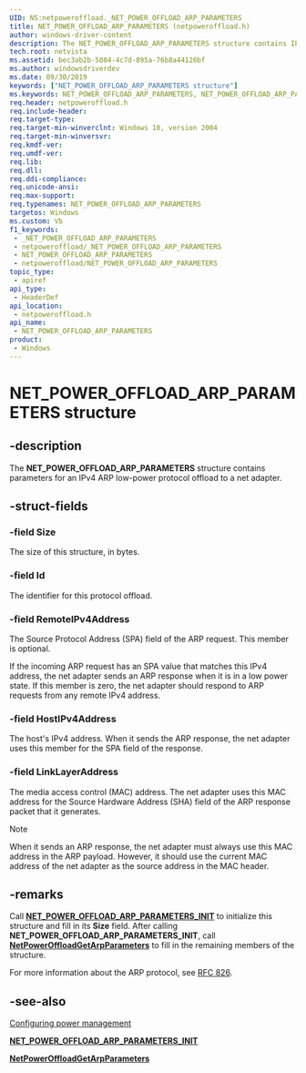 ```yaml
---
UID: NS:netpoweroffload._NET_POWER_OFFLOAD_ARP_PARAMETERS
title: NET_POWER_OFFLOAD_ARP_PARAMETERS (netpoweroffload.h)
author: windows-driver-content
description: The NET_POWER_OFFLOAD_ARP_PARAMETERS structure contains IPv4 ARP low-power protocol offload parameters for a net adapter.
tech.root: netvista
ms.assetid: bec3ab2b-5884-4c7d-895a-76b8a44126bf
ms.author: windowsdriverdev
ms.date: 09/30/2019
keywords: ["NET_POWER_OFFLOAD_ARP_PARAMETERS structure"]
ms.keywords: NET_POWER_OFFLOAD_ARP_PARAMETERS, NET_POWER_OFFLOAD_ARP_PARAMETERS,
req.header: netpoweroffload.h
req.include-header: 
req.target-type: 
req.target-min-winverclnt: Windows 10, version 2004
req.target-min-winversvr: 
req.kmdf-ver: 
req.umdf-ver: 
req.lib: 
req.dll: 
req.ddi-compliance: 
req.unicode-ansi: 
req.max-support: 
req.typenames: NET_POWER_OFFLOAD_ARP_PARAMETERS
targetos: Windows
ms.custom: Vb
f1_keywords:
 - _NET_POWER_OFFLOAD_ARP_PARAMETERS
 - netpoweroffload/_NET_POWER_OFFLOAD_ARP_PARAMETERS
 - NET_POWER_OFFLOAD_ARP_PARAMETERS
 - netpoweroffload/NET_POWER_OFFLOAD_ARP_PARAMETERS
topic_type:
 - apiref
api_type:
 - HeaderDef
api_location:
 - netpoweroffload.h
api_name:
 - NET_POWER_OFFLOAD_ARP_PARAMETERS
product:
 - Windows
---
```


# NET_POWER_OFFLOAD_ARP_PARAMETERS structure


## -description

The **NET_POWER_OFFLOAD_ARP_PARAMETERS** structure contains parameters for an IPv4 ARP low-power protocol offload to a net adapter.

## -struct-fields

### -field Size

The size of this structure, in bytes.

### -field Id

The identifier for this protocol offload.

### -field RemoteIPv4Address

The Source Protocol Address (SPA) field of the ARP request. This member is optional.

If the incoming ARP request has an SPA value that matches this IPv4 address, the net adapter sends an ARP response when it is in a low power state. If this member is zero, the net adapter should respond to ARP requests from any remote IPv4 address.

### -field HostIPv4Address

The host's IPv4 address. When it sends the ARP response, the net adapter uses this member for the SPA field of the response.

### -field LinkLayerAddress

The media access control (MAC) address. The net adapter uses this MAC address for the Source Hardware Address (SHA) field of the ARP response packet that it generates. 

> [!NOTE]
> When it sends an ARP response, the net adapter must always use this MAC address in the ARP payload. However, it should use the current MAC address of the net adapter as the source address in the MAC header.

## -remarks

Call [**NET_POWER_OFFLOAD_ARP_PARAMETERS_INIT**](../netpoweroffload/nf-netpoweroffload-net_power_offload_arp_parameters_init.md) to initialize this structure and fill in its **Size** field. After calling **NET_POWER_OFFLOAD_ARP_PARAMETERS_INIT**, call [**NetPowerOffloadGetArpParameters**](../netpoweroffload/nf-netpoweroffload-netpoweroffloadgetarpparameters.md) to fill in the remaining members of the structure.

For more information about the ARP protocol, see [RFC 826](https://tools.ietf.org/html/rfc826).

## -see-also

[Configuring power management](https://docs.microsoft.com/windows-hardware/drivers/netcx/configuring-power-management)

[**NET_POWER_OFFLOAD_ARP_PARAMETERS_INIT**](../netpoweroffload/nf-netpoweroffload-net_power_offload_arp_parameters_init.md)

[**NetPowerOffloadGetArpParameters**](../netpoweroffload/nf-netpoweroffload-netpoweroffloadgetarpparameters.md)

